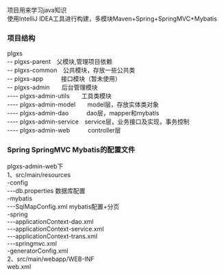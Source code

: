 项目用来学习java知识  
使用IntelliJ IDEA工具进行构建，多模块Maven+Spring+SpringMVC+Mybatis 
### 项目结构
  plgxs  
  -- plgxs-parent　父模块,管理项目依赖  
  -- plgxs-common　公共模块，存放一些公共类  
  -- plgxs-app　　　接口模块（暂未使用）  
  -- plgxs-admin　　后台管理模块  
  ---- plgxs-admin-utils　　工具类模块  
  ---- plgxs-admin-model　　model层，存放实体类对象  
  ---- plgxs-admin-dao　　　dao层，mapper和mybatis  
  ---- plgxs-admin-service　service层，业务接口及实现，事务控制  
  ---- plgxs-admin-web　　　controller层  
    
### Spring SpringMVC Mybatis的配置文件  
  plgxs-admin-web下  
  1、src/main/resources  
  -config  
  ---db.properties 数据库配置  
  -mybatis  
  ---SqlMapConfig.xml mybatis配置+分页  
  -spring  
  ---applicationContext-dao.xml  
  ---applicationContext-service.xml  
  ---applicationContext-trans.xml  
  ---springmvc.xml  
  -generatorConfig.xml  
  2、src/main/webapp/WEB-INF  
  web.xml  
   

